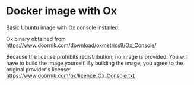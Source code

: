 # Docker image with Ox

Basic Ubuntu image with Ox console installed.

Ox binary obtained from https://www.doornik.com/download/oxmetrics9/Ox_Console/

Because the license prohibits redistribution, no image is provided. You will have to build the image yourself.
By building the image, you agree to the original provider's license: https://www.doornik.com/ox/licence_Ox_Console.txt

